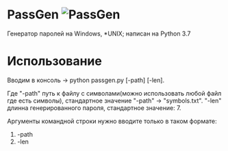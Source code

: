 # PassGen ![PassGen](https://github.com/IlyaVishnikin/PassGen/blob/master/logo/logo.png)
Генератор паролей на Windows, *UNIX; написан на Python 3.7

# Использование
Вводим в консоль -> python passgen.py [-path] [-len].

Где "-path" путь к файлу с символами(можно использовать любой файл где есть символы),
стандартное значение "-path" -> "symbols.txt".
"-len" длинна генерированного пароля, стандартное значение: 7.

Аргументы командной строки нужно вводите только в таком формате:
  1. -path
  2. -len
